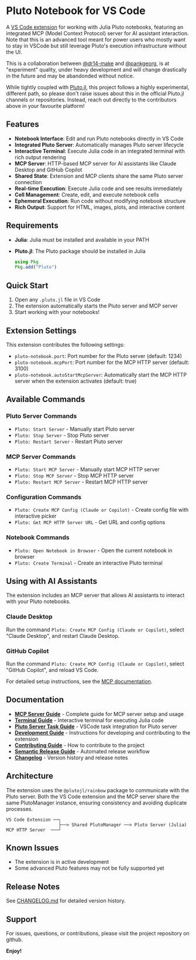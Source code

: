# Pluto Notebook for VS Code

A [VS Code extension](https://marketplace.visualstudio.com/items?itemName=juliapluto-pankgeorg.advanced-vscode-extension) for working with Julia Pluto notebooks, featuring an integrated MCP (Model Context Protocol) server for AI assistant interaction.
Note that this is an advanced tool meant for power users who mostly want to stay in VSCode but still leverage Pluto's execution infrastructure without the UI.

This is a collaboration between [@dr14-make](https://github.com/dr14-make) and [@pankgeorg](https://github.com/pankgeorg), is at "experiment" quality, under heavy development and will change drastically in the future and may be abandonded without notice.

While tightly coupled with [Pluto.jl](https://github.com/fonsp/Pluto.jl), this project follows a highly experimental, different path,
so please don't raise issues about this in the official Pluto.jl channels or repositories. Instead, reach out directly to the contributors above in your favourite platform!

## Features

- **Notebook Interface**: Edit and run Pluto notebooks directly in VS Code
- **Integrated Pluto Server**: Automatically manages Pluto server lifecycle
- **Interactive Terminal**: Execute Julia code in an integrated terminal with rich output rendering
- **MCP Server**: HTTP-based MCP server for AI assistants like Claude Desktop and GitHub Copilot
- **Shared State**: Extension and MCP clients share the same Pluto server connection
- **Real-time Execution**: Execute Julia code and see results immediately
- **Cell Management**: Create, edit, and execute notebook cells
- **Ephemeral Execution**: Run code without modifying notebook structure
- **Rich Output**: Support for HTML, images, plots, and interactive content

## Requirements

- **Julia**: Julia must be installed and available in your PATH
- **Pluto.jl**: The Pluto package should be installed in Julia

  ```julia
  using Pkg
  Pkg.add("Pluto")
  ```

## Quick Start

1. Open any `.pluto.jl` file in VS Code
2. The extension automatically starts the Pluto server and MCP server
3. Start working with your notebooks!

## Extension Settings

This extension contributes the following settings:

- `pluto-notebook.port`: Port number for the Pluto server (default: 1234)
- `pluto-notebook.mcpPort`: Port number for the MCP HTTP server (default: 3100)
- `pluto-notebook.autoStartMcpServer`: Automatically start the MCP HTTP server when the extension activates (default: true)

## Available Commands

### Pluto Server Commands

- `Pluto: Start Server` - Manually start Pluto server
- `Pluto: Stop Server` - Stop Pluto server
- `Pluto: Restart Server` - Restart Pluto server

### MCP Server Commands

- `Pluto: Start MCP Server` - Manually start MCP HTTP server
- `Pluto: Stop MCP Server` - Stop MCP HTTP server
- `Pluto: Restart MCP Server` - Restart MCP HTTP server

### Configuration Commands

- `Pluto: Create MCP Config (Claude or Copilot)` - Create config file with interactive picker
- `Pluto: Get MCP HTTP Server URL` - Get URL and config options

### Notebook Commands

- `Pluto: Open Notebook in Browser` - Open the current notebook in browser
- `Pluto: Create Terminal` - Create an interactive Pluto terminal

## Using with AI Assistants

The extension includes an MCP server that allows AI assistants to interact with your Pluto notebooks.

### Claude Desktop

Run the command `Pluto: Create MCP Config (Claude or Copilot)`, select "Claude Desktop", and restart Claude Desktop.

### GitHub Copilot

Run the command `Pluto: Create MCP Config (Claude or Copilot)`, select "GitHub Copilot", and reload VS Code.

For detailed setup instructions, see the [MCP documentation](docs/MCP.md).

## Documentation

- **[MCP Server Guide](docs/MCP.md)** - Complete guide for MCP server setup and usage
- **[Terminal Guide](docs/TERMINAL.md)** - Interactive terminal for executing Julia code
- **[Pluto Server Task Guide](docs/PLUTO-SERVER-TASK.md)** - VSCode task integration for Pluto server
- **[Development Guide](CLAUDE.md)** - Instructions for developing and contributing to the extension
- **[Contributing Guide](docs/CONTRIBUTING.md)** - How to contribute to the project
- **[Semantic Release Guide](docs/SEMANTIC_RELEASE.md)** - Automated release workflow
- **[Changelog](CHANGELOG.md)** - Version history and release notes

## Architecture

The extension uses the `@plutojl/rainbow` package to communicate with the Pluto server. Both the VS Code extension and the MCP server share the same PlutoManager instance, ensuring consistency and avoiding duplicate processes.

```
VS Code Extension ──┐
                    ├──> Shared PlutoManager ──> Pluto Server (Julia)
MCP HTTP Server  ───┘
```

## Known Issues

- The extension is in active development
- Some advanced Pluto features may not be fully supported yet

## Release Notes

See [CHANGELOG.md](CHANGELOG.md) for detailed version history.

## Support

For issues, questions, or contributions, please visit the project repository on github.

**Enjoy!**
